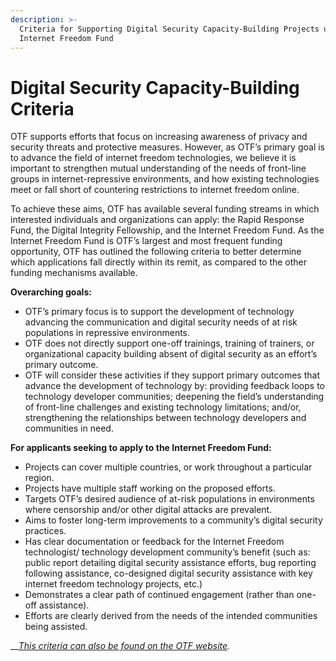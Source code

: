 ```yaml
---
description: >-
  Criteria for Supporting Digital Security Capacity-Building Projects under the
  Internet Freedom Fund
---
```


# Digital Security Capacity-Building Criteria

OTF supports efforts that focus on increasing awareness of privacy and security threats and protective measures. However, as OTF’s primary goal is to advance the field of internet freedom technologies, we believe it is important to strengthen mutual understanding of the needs of front-line groups in internet-repressive environments, and how existing technologies meet or fall short of countering restrictions to internet freedom online.

To achieve these aims, OTF has available several funding streams in which interested individuals and organizations can apply: the Rapid Response Fund, the Digital Integrity Fellowship, and the Internet Freedom Fund. As the Internet Freedom Fund is OTF’s largest and most frequent funding opportunity, OTF has outlined the following criteria to better determine which applications fall directly within its remit, as compared to the other funding mechanisms available.

**Overarching goals:**

* OTF’s primary focus is to support the development of technology advancing the communication and digital security needs of at risk populations in repressive environments. 
* OTF does not directly support one-off trainings, training of trainers, or organizational capacity building absent of digital security as an effort’s primary outcome. 
* OTF will consider these activities if they support primary outcomes that advance the development of technology by: providing feedback loops to technology developer communities; deepening the field’s understanding of front-line challenges and existing technology limitations; and/or, strengthening the relationships between technology developers and communities in need.

**For applicants seeking to apply to the Internet Freedom Fund:**

* Projects can cover multiple countries, or work throughout a particular region. 
* Projects have multiple staff working on the proposed efforts. 
* Targets OTF’s desired audience of at-risk populations in environments where censorship and/or other digital attacks are prevalent. 
* Aims to foster long-term improvements to a community’s digital security practices. 
* Has clear documentation or feedback for the Internet Freedom technologist/ technology development community’s benefit \(such as: public report detailing digital security assistance efforts, bug reporting following assistance, co-designed digital security assistance with key internet freedom technology projects, etc.\) 
* Demonstrates a clear path of continued engagement \(rather than one-off assistance\). 
* Efforts are clearly derived from the needs of the intended communities being assisted.

\_\_[_This criteria can also be found on the OTF website_](https://www.opentech.fund/article/application-guidance-digital-security)_._ 

